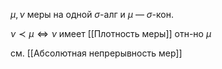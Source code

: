 $\mu, \nu$ меры на одной $\sigma$-алг и $\mu$ — $\sigma$-кон.

$\nu \prec \mu \iff \nu$ имеет [[Плотность меры]] отн-но $\mu$

см. [[Абсолютная непрерывность мер]]